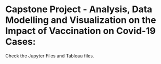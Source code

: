 # Capstone Project - Analysis, Data Modelling and Visualization on the Impact of Vaccination on Covid-19 Cases:
Check the Jupyter Files and Tableau files.

